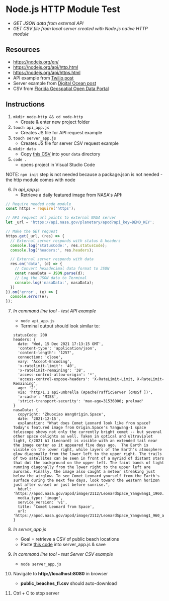 # Node.js HTTP Module Test
* *GET JSON data from external API*
* *GET CSV file from local server created with Node.js native HTTP module*

## Resources
* https://nodejs.org/en/
* https://nodejs.org/api/http.html
* https://nodejs.org/api/https.html
* API example from [Twilio post](https://www.twilio.com/blog/2017/08/http-requests-in-node-js.html)
* Server example from [Digital Ocean post](https://www.digitalocean.com/community/tutorials/how-to-create-a-web-server-in-node-js-with-the-http-module)
* CSV from [Florida Geospatial Open Data Portal](https://geodata.floridagio.gov/datasets/myfwc::public-beach-access-locations-florida/explore?showTable=true)

## Instructions

1. `mkdir node-http && cd node-http`
    * Create & enter new project folder
2. `touch api_app.js`
    * Creates JS file for API request example
3. `touch server_app.js`
    * Creates JS file for server CSV request example
4. `mkdir data`
    * Copy [this CSV](https://github.com/ztephm/resources/blob/main/request-tests/node_http/data/Public_Beach_Access_Locations_Florida.csv) into your `data` directory
5. `code .`
    * opens project in Visual Studio Code
    
NOTE: `npm init` step is not needed because a package.json is not needed - the http module comes with node

6. *In api_app.js* 
   * Retrieve a daily featured image from NASA's API:

  ```javascript
  // Require needed node module
  const https = require('https');

  // API request url points to external NASA server
  let _url = 'https://api.nasa.gov/planetary/apod?api_key=DEMO_KEY';

  // Make the GET request
  https.get(_url, (res) => {
    // External server responds with status & headers
    console.log('statusCode:', res.statusCode);
    console.log('headers:', res.headers);

    // External server responds with data
    res.on('data', (d) => {
      // Convert hexadecimal data format to JSON
      const nasaData = JSON.parse(d);
      // Log the JSON data to Terminal
      console.log('nasaData:', nasaData);
    })
  }).on('error', (e) => {
    console.error(e);
  });
  ```
7. *In command line tool - test API example*
    * `node api_app.js`
    * Terminal output should look similar to:

    ```
    statusCode: 200
    headers: {
      date: 'Wed, 15 Dec 2021 17:13:15 GMT',
      'content-type': 'application/json',
      'content-length': '1257',
      connection: 'close',
      vary: 'Accept-Encoding',
      'x-ratelimit-limit': '40',
      'x-ratelimit-remaining': '38',
      'access-control-allow-origin': '*',
      'access-control-expose-headers': 'X-RateLimit-Limit, X-RateLimit-Remaining',
      age: '2',
      via: 'http/1.1 api-umbrella (ApacheTrafficServer [cMsSf ])',
      'x-cache': 'MISS',
      'strict-transport-security': 'max-age=31536000; preload'
    }
    nasaData: {
      copyright: 'Zhuoxiao WangOrigin.Space',
      date: '2021-12-15',
      explanation: "What does Comet Leonard look like from space?  Today's featured image from Origin.Space's Yangwang-1 space telescope shows not only the currently bright comet -- but several other space delights as well. Taken in optical and ultraviolet light, C/2021 A1 (Leonard) is visible with an extended tail near the image center as it appeared five days ago.  The Earth is visible on the lower right, while layers of the Earth's atmosphere glow diagonally from the lower left to the upper right. The trails of two satellites can be seen in front of a myriad of distant stars that dot the background on the upper left. The faint bands of light running diagonally from the lower right to the upper left are auroras. Finally, the image also caught a meteor streaking just below the airglow. To see Comet Leonard yourself from the Earth's surface during the next few days, look toward the western horizon just after sunset or just before sunrise.",
      hdurl: 'https://apod.nasa.gov/apod/image/2112/LeonardSpace_Yangwang1_1960.jpg',
      media_type: 'image',
      service_version: 'v1',
      title: 'Comet Leonard from Space',
      url: 'https://apod.nasa.gov/apod/image/2112/LeonardSpace_Yangwang1_960_annotated.jpg'
    }
    ```
8. *In server_app.js* 
   * Goal = retrieve a CSV of public beach locations
   * Paste [this code](https://github.com/ztephm/resources/blob/main/request-tests/node_http/server_app.js) into server_app.js & save
9. *In command line tool - test Server CSV example*
   * `node server_app.js`
10. Navigate to **http://localhost:8080** in browser
    * **public_beaches_fl.csv** should auto-download
11. Ctrl + C to stop server
